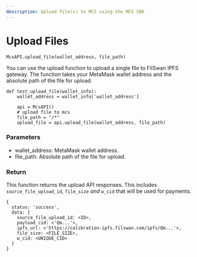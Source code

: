 ```yaml
---
description: Upload file(s) to MCS using the MCS SDK
---
```


# Upload Files

`McsAPI.upload_file(wallet_address, file_path)`

You can use the upload function to upload a single file to FilSwan IPFS gateway. The function takes your MetaMask wallet address and the absolute path of the file for upload.

```
def test_upload_file(wallet_info):
    wallet_address = wallet_info['wallet_address']

    api = McsAPI()
    # upload file to mcs
    file_path = "/*"
    upload_file = api.upload_file(wallet_address, file_path)
```

### Parameters

* wallet\_address: MetaMask wallet address.
* file\_path: Absolute path of the file for upload.

### Return

This function returns the upload API responses. This includes `source_file_upload_id`, `file_size` _and_ `w_cid` that will be used for payments.

```
{
  status: 'success',
  data: {
    source_file_upload_id: <ID>,
    payload_cid: <'Qm...'>,
    ipfs_url: <'https://calibration-ipfs.filswan.com/ipfs/Qm...'>,
    file_size: <FILE_SIZE>,
    w_cid: <UNIQUE_CID>
  }
}
```

